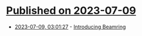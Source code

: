 # [Published on 2023-07-09](index.md)

* [2023-07-09, 03:01:27](https://lobste.rs/s/pv8gcp/introducing_beamring) - [Introducing Beamring](https://silbernagel.dev/posts/introducing-beamring)
